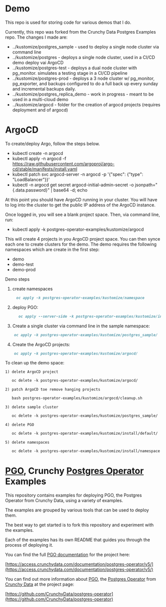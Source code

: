 # Demo
This repo is used for storing code for various demos that I do. 

Currently, this repo was forked from the Crunchy Data Postgres Examples repo. The changes I made are:

* ../kustomize/postgres_sample - used to deploy a single node cluster via command line
* ../kustomize/postgres - deploys a single node cluster, used in a CI/CD demo deploy vai ArgoCD
* ../kustomize/postgres-test - deploys a dual node cluster with pg_monitor. simulates a testing stage in a CI/CD pipeline
* ../kustomize/postgres-prod - deploys a 3 node cluster w/ pg_monitor, pg_exporter, and backups configured to do a full back up every sunday and incremental backups daily.
* ../kustomize/postgres_replica_demo - work in progress - meant to be used in a multi-cloud demo
* ../kustomize/argocd - folder for the creation of argocd projects (requires deployment and of argocd)

# ArgoCD

To create/deploy Argo, follow the steps below.
  * kubectl create -n argocd
  * kubectl apply -n argocd -f https://raw.githubusercontent.com/argoproj/argo-cd/stable/manifests/install.yaml
  * kubectl patch svc argocd-server -n argocd -p '{"spec": {"type": "LoadBalancer"}}'
  * kubectl -n argocd get secret argocd-initial-admin-secret -o jsonpath="{.data.password}" | base64 -d; echo

At this point you should have ArgoCD running in your cluster. You will have to log into the cluster to get the public IP address of the ArgoCD instance.

Once logged in, you will see a blank project space. Then, via command line, run:

* kubectl apply -k postgres-operator-examples/kustomize/argocd

This will create 4 projects in you ArgoCD project space. You can then synce each one to create clusters for the demo. The demo requires the following namespaces which are create in the first step:
* demo
* demo-test
* demo-prod

Demo steps
 1) create namespaces
 
```markdown
     oc apply -k postgres-operator-examples/kustomize/namespace

```  

 2) deploy PGO: 
 
```markdown
      oc apply --server-side -k postgres-operator-examples/kustomize/install/default/

``` 
 3) Create a single cluster via command line in the sample namespace:
 
```markdown
    oc apply -k postgres-operator-examples/kustomize/postgres_sample/

```
 4) Create the ArgoCD projects:
 
```markdown
    oc apply -k postgres-operator-examples/kustomize/argocd/

```

To clean up the demo space:
   
    1) delete ArgoCD project 
   
```markdown
   oc delete -k postgres-operator-examples/kustomize/argocd/

``` 
   
    2) patch ArgoCD toe remove hanging projects
   
  
```markdown
   bash postgres-operator-examples/kustomize/argocd/cleanup.sh

```
    3) delete sample cluster
   
   
```markdown
   oc delete -k postgres-operator-examples/kustomize/postgres_sample/

```  
    4) delete PGO

```markdown
   oc delete -k postgres-operator-examples/kustomize/install/default/

```
    5) delete namespaces
   
```markdown
   oc delete -k postgres-operator-examples/kustomize/install/namespace

``` 
    





# [PGO](https://github.com/CrunchyData/postgres-operator), Crunchy [Postgres Operator](https://github.com/CrunchyData/postgres-operator) Examples

This repository contains examples for deploying PGO, the Postgres Operator from Crunchy Data, using a variety of examples.

The examples are grouped by various tools that can be used to deploy them.

The best way to get started is to fork this repository and experiment with the examples.

Each of the examples has its own README that guides you through the process of deploying it.

You can find the full [PGO documentation](https://access.crunchydata.com/documentation/postgres-operator/v5/) for the project here:

[https://access.crunchydata.com/documentation/postgres-operator/v5/](https://access.crunchydata.com/documentation/postgres-operator/v5/)

You can find out more information about [PGO](https://github.com/CrunchyData/postgres-operator), the [Postgres Operator](https://github.com/CrunchyData/postgres-operator) from [Crunchy Data](https://www.crunchydata.com) at the project page:

[https://github.com/CrunchyData/postgres-operator](https://github.com/CrunchyData/postgres-operator)

